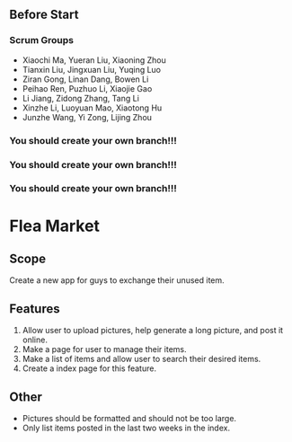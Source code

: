 ##  Before Start
### Scrum Groups
* Xiaochi Ma, Yueran Liu, Xiaoning Zhou
* Tianxin Liu, Jingxuan Liu, Yuqing Luo
* Ziran Gong, Linan Dang, Bowen Li
* Peihao Ren, Puzhuo Li, Xiaojie Gao
* Li Jiang, Zidong Zhang, Tang Li
* Xinzhe Li, Luoyuan Mao, Xiaotong Hu
* Junzhe Wang, Yi Zong, Lijing Zhou
### You should create your own branch!!!
### You should create your own branch!!!
### You should create your own branch!!!
# Flea Market
## Scope
Create a new app for guys to exchange their unused item.
## Features
1. Allow user to upload pictures, help generate a long picture, and post it online.
2. Make a page for user to manage their items.
3. Make a list of items and allow user to search their desired items.
4. Create a index page for this feature.
## Other
* Pictures should be formatted and should not be too large.
* Only list items posted in the last two weeks in the index.